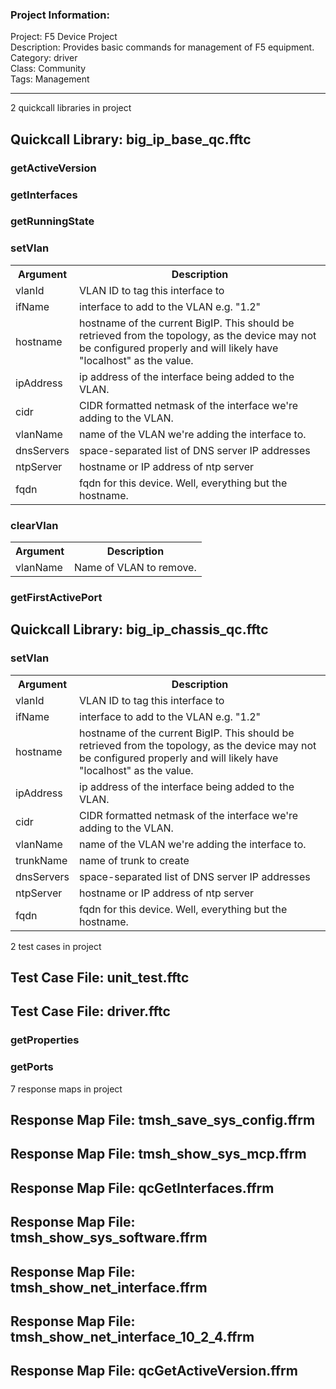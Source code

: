 ### Project Information:
Project: F5 Device Project  
Description: Provides basic commands for management of F5 equipment.  
Category: driver  
Class: Community  
Tags: Management  

 ----
2 quickcall libraries in project
## Quickcall Library: big_ip_base_qc.fftc
### getActiveVersion
### getInterfaces
### getRunningState
### setVlan
<table><tr><th>Argument</th><th>Description</th></tr>
<tr><td>vlanId</td><td>VLAN ID to tag this interface to</tr></td>
<tr><td>ifName</td><td>interface to add to the VLAN e.g. "1.2"</tr></td>
<tr><td>hostname</td><td>hostname of the current BigIP.  This should be retrieved from the topology, as the device may not be configured properly and will likely have "localhost" as the value.</tr></td>
<tr><td>ipAddress</td><td>ip address of the interface being added to the VLAN.</tr></td>
<tr><td>cidr</td><td>CIDR formatted netmask of the interface we're adding to the VLAN.</tr></td>
<tr><td>vlanName</td><td>name of the VLAN we're adding the interface to.</tr></td>
<tr><td>dnsServers</td><td>space-separated list of DNS server IP addresses</tr></td>
<tr><td>ntpServer</td><td>hostname or IP address of ntp server</tr></td>
<tr><td>fqdn</td><td>fqdn for this device.  Well, everything but the hostname.</tr></td></table>

### clearVlan
<table><tr><th>Argument</th><th>Description</th></tr>
<tr><td>vlanName</td><td>Name of VLAN to remove.</tr></td></table>

### getFirstActivePort
## Quickcall Library: big_ip_chassis_qc.fftc
### setVlan
<table><tr><th>Argument</th><th>Description</th></tr>
<tr><td>vlanId</td><td>VLAN ID to tag this interface to</tr></td>
<tr><td>ifName</td><td>interface to add to the VLAN e.g. "1.2"</tr></td>
<tr><td>hostname</td><td>hostname of the current BigIP.  This should be retrieved from the topology, as the device may not be configured properly and will likely have "localhost" as the value.</tr></td>
<tr><td>ipAddress</td><td>ip address of the interface being added to the VLAN.</tr></td>
<tr><td>cidr</td><td>CIDR formatted netmask of the interface we're adding to the VLAN.</tr></td>
<tr><td>vlanName</td><td>name of the VLAN we're adding the interface to.</tr></td>
<tr><td>trunkName</td><td>name of trunk to create</tr></td>
<tr><td>dnsServers</td><td>space-separated list of DNS server IP addresses</tr></td>
<tr><td>ntpServer</td><td>hostname or IP address of ntp server</tr></td>
<tr><td>fqdn</td><td>fqdn for this device.  Well, everything but the hostname.</tr></td></table>

2 test cases in project
## Test Case File: unit_test.fftc
## Test Case File: driver.fftc
### getProperties
### getPorts
7 response maps in project
## Response Map File: tmsh_save_sys_config.ffrm
## Response Map File: tmsh_show_sys_mcp.ffrm
## Response Map File: qcGetInterfaces.ffrm
## Response Map File: tmsh_show_sys_software.ffrm
## Response Map File: tmsh_show_net_interface.ffrm
## Response Map File: tmsh_show_net_interface_10_2_4.ffrm
## Response Map File: qcGetActiveVersion.ffrm